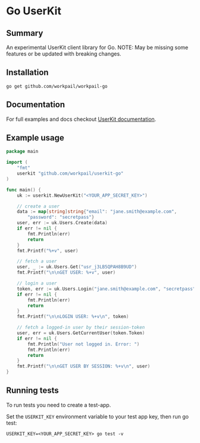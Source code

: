 # Go UserKit

## Summary
An experimental UserKit client library for Go.
NOTE: May be missing some features or be updated with breaking changes.

## Installation

```
go get github.com/workpail/workpail-go
```

## Documentation

For full examples and docs checkout [UserKit documentation][userkit-docs].

## Example usage

```go
package main

import (
	"fmt"
	userkit "github.com/workpail/userkit-go"
)

func main() {
	uk := userkit.NewUserKit("<YOUR_APP_SECRET_KEY>")

	// create a user
	data := map[string]string{"email": "jane.smith@example.com",
		"password": "secretpass"}
	user, err := uk.Users.Create(data)
	if err != nil {
		fmt.Println(err)
		return
	}
	fmt.Printf("%+v", user)

	// fetch a user
	user, _ := uk.Users.Get("usr_j3LB5QPAH8B9UD")
	fmt.Printf("\n\nGET USER: %+v", user)

	// login a user
	token, err := uk.Users.Login("jane.smith@example.com", "secretpass", "")
	if err != nil {
		fmt.Println(err)
		return
	}
	fmt.Printf("\n\nLOGIN USER: %+v\n", token)

	// fetch a logged-in user by their session-token
	user, err = uk.Users.GetCurrentUser(token.Token)
	if err != nil {
		fmt.Println("User not logged in. Error: ")
		fmt.Println(err)
		return
	}
	fmt.Printf("\n\nGET USER BY SESSION: %+v\n", user)
}
```

## Running tests

To run tests you need to create a test-app.

Set the `USERKIT_KEY` environment variable to your test app key, then run go test:
```
USERKIT_KEY=<YOUR_APP_SECRET_KEY> go test -v
```

[userkit-docs]: https://docs.userkit.io
